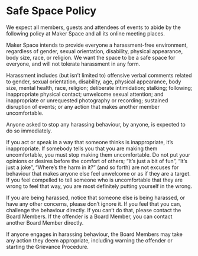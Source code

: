 # Safe Space Policy

We expect all members, guests and attendees of events to abide by the following policy at  Maker Space and all its online meeting places.

Maker Space intends to provide everyone a harassment-free environment, regardless of gender, sexual orientation, disability, physical appearance, body size, race, or religion. We want the space to be a safe space for everyone, and will not tolerate harassment in any form.

Harassment includes (but isn’t limited to) offensive verbal comments related to gender, sexual orientation, disability, age, physical appearance, body size, mental health, race, religion; deliberate intimidation; stalking; following; inappropriate physical contact; unwelcome sexual attention; and inappropriate or unrequested photography or recording; sustained disruption of events; or any action that makes another member uncomfortable.

Anyone asked to stop any harassing behaviour, by anyone, is expected to do so immediately.

If you act or speak in a way that someone thinks is inappropriate, it’s inappropriate. If somebody tells you that you are making them uncomfortable, you must stop making them uncomfortable. Do not put your opinions or desires before the comfort of others; “It’s just a bit of fun”, “It’s just a joke”, “Where’s the harm in it?” (and so forth) are not excuses for behaviour that makes anyone else feel unwelcome or as if they are a target. If you feel compelled to tell someone who is uncomfortable that they are wrong to feel that way, you are most definitely putting yourself in the wrong.

If you are being harassed, notice that someone else is being harassed, or have any other concerns, please don’t ignore it. If you feel that you can, challenge the behaviour directly.
If you can’t do that, please contact the Board Members. If the offender is a Board Member, you can contact another Board Member directly.

If anyone engages in harassing behaviour, the Board Members may take any action they deem appropriate, including warning the offender or starting the Grievance Procedure.